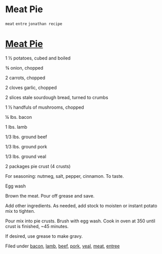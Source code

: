 # Meat Pie

`meat` `entre` `jonathan recipe`

# [Meat Pie](http://hashtagrecipes.tumblr.com/post/109724141062/meat-pie)

1 ½ potatoes, cubed and boiled

¾ onion, chopped

2 carrots, chopped

2 cloves garlic, chopped

2 slices stale sourdough bread, turned to crumbs

1 ½ handfuls of mushrooms, chopped

¼ lbs. bacon

1 lbs. lamb

1/3 lbs. ground beef

1/3 lbs. ground pork

1/3 lbs. ground veal

2 packages pie crust \(4 crusts\)

For seasoning: nutmeg, salt, pepper, cinnamon. To taste.

Egg wash

Brown the meat. Pour off grease and save. 

Add other ingredients. As needed, add stock to moisten or instant potato mix to tighten. 

Pour mix into pie crusts. Brush with egg wash. Cook in oven at 350 until crust is finished, ~45 minutes.

If desired, use grease to make gravy.

Filed under [bacon](http://hashtagrecipes.tumblr.com/tagged/bacon), [lamb](http://hashtagrecipes.tumblr.com/tagged/lamb), [beef](http://hashtagrecipes.tumblr.com/tagged/beef), [pork](http://hashtagrecipes.tumblr.com/tagged/pork), [veal](http://hashtagrecipes.tumblr.com/tagged/veal), [meat](http://hashtagrecipes.tumblr.com/tagged/meat), [entree](http://hashtagrecipes.tumblr.com/tagged/entree)
